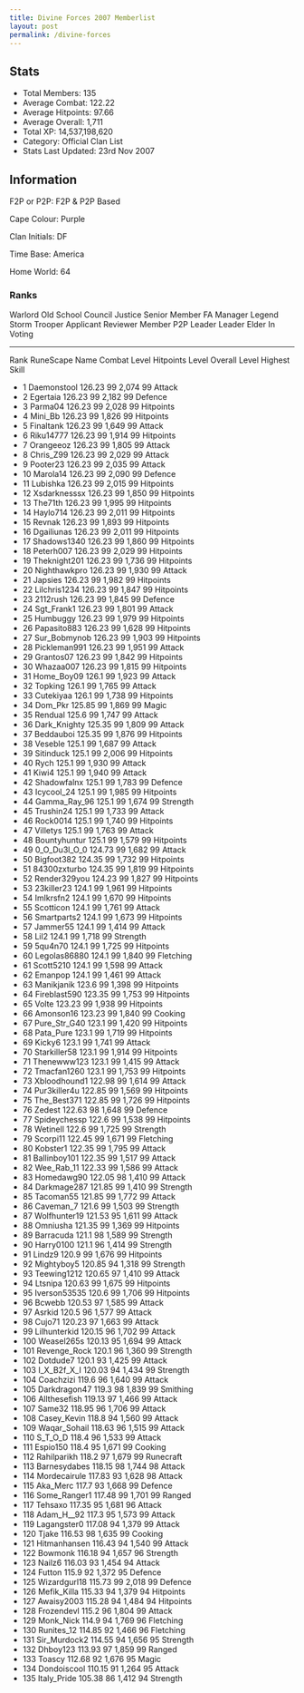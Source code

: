 ```yaml
---
title: Divine Forces 2007 Memberlist
layout: post
permalink: /divine-forces
---
```


## Stats

- Total Members: 135
- Average Combat: 122.22
- Average Hitpoints: 97.66
- Average Overall: 1,711
- Total XP: 14,537,198,620
- Category: Official Clan List
- Stats Last Updated: 23rd Nov 2007

	
## Information

F2P or P2P: F2P & P2P Based

Cape Colour: Purple

Clan Initials: DF
	
Time Base: America

Home World: 64

### Ranks
Warlord	Old School	Council	Justice
Senior Member	FA Manager	Legend	Storm Trooper
Applicant Reviewer	Member	P2P Leader	Leader
Elder	In Voting

---
Rank 	RuneScape Name 	Combat Level 	Hitpoints Level 	Overall Level 	Highest Skill
- 1 	Daemonstool 	126.23 	99 	2,074 	99 Attack	
- 2 	Egertaia 	126.23 	99 	2,182 	99 Defence	
- 3 	Parma04 	126.23 	99 	2,028 	99 Hitpoints	
- 4 	Mini_Bb 	126.23 	99 	1,826 	99 Hitpoints	
- 5 	Finaltank 	126.23 	99 	1,649 	99 Attack	
- 6 	Riku14777 	126.23 	99 	1,914 	99 Hitpoints	
- 7 	Orangeeoz 	126.23 	99 	1,805 	99 Attack	
- 8 	Chris_Z99 	126.23 	99 	2,029 	99 Attack	
- 9 	Pooter23 	126.23 	99 	2,035 	99 Attack	
- 10 	Marola14 	126.23 	99 	2,090 	99 Defence	
- 11 	Lubishka 	126.23 	99 	2,015 	99 Hitpoints	
- 12 	Xsdarknesssx 	126.23 	99 	1,850 	99 Hitpoints	
- 13 	The71th 	126.23 	99 	1,995 	99 Hitpoints	
- 14 	Haylo714 	126.23 	99 	2,011 	99 Hitpoints	
- 15 	Revnak 	126.23 	99 	1,893 	99 Hitpoints	
- 16 	Dgailiunas 	126.23 	99 	2,011 	99 Hitpoints	
- 17 	Shadows1340 	126.23 	99 	1,860 	99 Hitpoints	
- 18 	Peterh007 	126.23 	99 	2,029 	99 Hitpoints	
- 19 	Theknight201 	126.23 	99 	1,736 	99 Hitpoints	
- 20 	Nighthawkpro 	126.23 	99 	1,930 	99 Attack	
- 21 	Japsies 	126.23 	99 	1,982 	99 Hitpoints	
- 22 	Lilchris1234 	126.23 	99 	1,847 	99 Hitpoints	
- 23 	2112rush 	126.23 	99 	1,845 	99 Defence	
- 24 	Sgt_Frank1 	126.23 	99 	1,801 	99 Attack	
- 25 	Humbuggy 	126.23 	99 	1,979 	99 Hitpoints	
- 26 	Papasito883 	126.23 	99 	1,628 	99 Hitpoints	
- 27 	Sur_Bobmynob 	126.23 	99 	1,903 	99 Hitpoints	
- 28 	Pickleman991 	126.23 	99 	1,951 	99 Attack	
- 29 	Grantos07 	126.23 	99 	1,842 	99 Hitpoints	
- 30 	Whazaa007 	126.23 	99 	1,815 	99 Hitpoints	
- 31 	Home_Boy09 	126.1 	99 	1,923 	99 Attack	
- 32 	Topking 	126.1 	99 	1,765 	99 Attack	
- 33 	Cutekiyaa 	126.1 	99 	1,738 	99 Hitpoints	
- 34 	Dom_Pkr 	125.85 	99 	1,869 	99 Magic	
- 35 	Rendual 	125.6 	99 	1,747 	99 Attack	
- 36 	Dark_Knighty 	125.35 	99 	1,809 	99 Attack	
- 37 	Beddauboi 	125.35 	99 	1,876 	99 Hitpoints	
- 38 	Veseble 	125.1 	99 	1,687 	99 Attack	
- 39 	Sitinduck 	125.1 	99 	2,006 	99 Hitpoints	
- 40 	Rych 	125.1 	99 	1,930 	99 Attack	
- 41 	Kiwi4 	125.1 	99 	1,940 	99 Attack	
- 42 	Shadowfalnx 	125.1 	99 	1,783 	99 Defence	
- 43 	Icycool_24 	125.1 	99 	1,985 	99 Hitpoints	
- 44 	Gamma_Ray_96 	125.1 	99 	1,674 	99 Strength	
- 45 	Trushin24 	125.1 	99 	1,733 	99 Attack	
- 46 	Rock0014 	125.1 	99 	1,740 	99 Hitpoints	
- 47 	Villetys 	125.1 	99 	1,763 	99 Attack	
- 48 	Bountyhuntur 	125.1 	99 	1,579 	99 Hitpoints	
- 49 	0_O_Du3l_O_0 	124.73 	99 	1,682 	99 Attack	
- 50 	Bigfoot382 	124.35 	99 	1,732 	99 Hitpoints	
- 51 	84300zxturbo 	124.35 	99 	1,819 	99 Hitpoints	
- 52 	Render329you 	124.23 	99 	1,827 	99 Hitpoints	
- 53 	23killer23 	124.1 	99 	1,961 	99 Hitpoints	
- 54 	Imlkrsfn2 	124.1 	99 	1,670 	99 Hitpoints	
- 55 	Scotticon 	124.1 	99 	1,761 	99 Attack	
- 56 	Smartparts2 	124.1 	99 	1,673 	99 Hitpoints	
- 57 	Jammer55 	124.1 	99 	1,414 	99 Attack	
- 58 	Lil2 	124.1 	99 	1,718 	99 Strength	
- 59 	5qu4n70 	124.1 	99 	1,725 	99 Hitpoints	
- 60 	Legolas86880 	124.1 	99 	1,840 	99 Fletching	
- 61 	Scott5210 	124.1 	99 	1,598 	99 Attack	
- 62 	Emanpop 	124.1 	99 	1,461 	99 Attack	
- 63 	Manikjanik 	123.6 	99 	1,398 	99 Hitpoints	
- 64 	Fireblast590 	123.35 	99 	1,753 	99 Hitpoints	
- 65 	Volte 	123.23 	99 	1,938 	99 Hitpoints	
- 66 	Amonson16 	123.23 	99 	1,840 	99 Cooking	
- 67 	Pure_Str_G40 	123.1 	99 	1,420 	99 Hitpoints	
- 68 	Pata_Pure 	123.1 	99 	1,719 	99 Hitpoints	
- 69 	Kicky6 	123.1 	99 	1,741 	99 Attack	
- 70 	Starkiller58 	123.1 	99 	1,914 	99 Hitpoints	
- 71 	Thenewww123 	123.1 	99 	1,415 	99 Attack	
- 72 	Tmacfan1260 	123.1 	99 	1,753 	99 Hitpoints	
- 73 	Xbloodhound1 	122.98 	99 	1,614 	99 Attack	
- 74 	Pur3killer4u 	122.85 	99 	1,569 	99 Hitpoints	
- 75 	The_Best371 	122.85 	99 	1,726 	99 Hitpoints	
- 76 	Zedest 	122.63 	98 	1,648 	99 Defence	
- 77 	Spideychessp 	122.6 	99 	1,538 	99 Hitpoints	
- 78 	Wetinell 	122.6 	99 	1,725 	99 Strength	
- 79 	Scorpi11 	122.45 	99 	1,671 	99 Fletching	
- 80 	Kobster1 	122.35 	99 	1,795 	99 Attack	
- 81 	Ballinboy101 	122.35 	99 	1,517 	99 Attack	
- 82 	Wee_Rab_11 	122.33 	99 	1,586 	99 Attack	
- 83 	Homedawg90 	122.05 	98 	1,410 	99 Attack	
- 84 	Darkmage287 	121.85 	99 	1,410 	99 Strength	
- 85 	Tacoman55 	121.85 	99 	1,772 	99 Attack	
- 86 	Caveman_7 	121.6 	99 	1,503 	99 Strength	
- 87 	Wolfhunter19 	121.53 	95 	1,611 	99 Attack	
- 88 	Omniusha 	121.35 	99 	1,369 	99 Hitpoints	
- 89 	Barracuda 	121.1 	98 	1,589 	99 Strength	
- 90 	Harry0100 	121.1 	96 	1,414 	99 Strength	
- 91 	Lindz9 	120.9 	99 	1,676 	99 Hitpoints	
- 92 	Mightyboy5 	120.85 	94 	1,318 	99 Strength	
- 93 	Teewing1212 	120.65 	97 	1,410 	99 Attack	
- 94 	Ltsnipa 	120.63 	99 	1,675 	99 Hitpoints	
- 95 	Iverson53535 	120.6 	99 	1,706 	99 Hitpoints	
- 96 	Bcwebb 	120.53 	97 	1,585 	99 Attack	
- 97 	Asrkid 	120.5 	96 	1,577 	99 Attack	
- 98 	Cujo71 	120.23 	97 	1,663 	99 Attack	
- 99 	Lilhunterkid 	120.15 	96 	1,702 	99 Attack	
- 100 	Weasel265s 	120.13 	95 	1,694 	99 Attack	
- 101 	Revenge_Rock 	120.1 	96 	1,360 	99 Strength	
- 102 	Dotdude7 	120.1 	93 	1,425 	99 Attack	
- 103 	I_X_B2f_X_I 	120.03 	94 	1,434 	99 Strength	
- 104 	Coachzizi 	119.6 	96 	1,640 	99 Attack	
- 105 	Darkdragon47 	119.3 	98 	1,839 	99 Smithing	
- 106 	Allthesefish 	119.13 	97 	1,466 	99 Attack	
- 107 	Same32 	118.95 	96 	1,706 	99 Attack	
- 108 	Casey_Kevin 	118.8 	94 	1,560 	99 Attack	
- 109 	Waqar_Sohail 	118.63 	96 	1,515 	99 Attack	
- 110 	S_T_O_D 	118.4 	96 	1,533 	99 Attack	
- 111 	Espio150 	118.4 	95 	1,671 	99 Cooking	
- 112 	Rahilparikh 	118.2 	97 	1,679 	99 Runecraft	
- 113 	Barnesydabes 	118.15 	98 	1,744 	98 Attack	
- 114 	Mordecairule 	117.83 	93 	1,628 	98 Attack	
- 115 	Aka_Merc 	117.7 	93 	1,668 	99 Defence	
- 116 	Some_Ranger1 	117.48 	99 	1,701 	99 Ranged	
- 117 	Tehsaxo 	117.35 	95 	1,681 	96 Attack	
- 118 	Adam_H__92 	117.3 	95 	1,573 	99 Attack	
- 119 	Lagangster0 	117.08 	94 	1,379 	99 Attack	
- 120 	Tjake 	116.53 	98 	1,635 	99 Cooking	
- 121 	Hitmanhansen 	116.43 	94 	1,540 	99 Attack	
- 122 	Bowmonk 	116.18 	94 	1,657 	96 Strength	
- 123 	Nailz6 	116.03 	93 	1,454 	94 Attack	
- 124 	Futton 	115.9 	92 	1,372 	95 Defence	
- 125 	Wizardgurl18 	115.73 	99 	2,018 	99 Defence	
- 126 	Mefik_Killa 	115.33 	94 	1,379 	94 Hitpoints	
- 127 	Awaisy2003 	115.28 	94 	1,484 	94 Hitpoints	
- 128 	Frozendevl 	115.2 	96 	1,804 	99 Attack	
- 129 	Monk_Nick 	114.9 	94 	1,769 	96 Fletching	
- 130 	Runites_12 	114.85 	92 	1,466 	96 Fletching	
- 131 	Sir_Murdock2 	114.55 	94 	1,656 	95 Strength	
- 132 	Dhboy123 	113.93 	97 	1,859 	99 Ranged	
- 133 	Toascy 	112.68 	92 	1,676 	95 Magic	
- 134 	Dondoiscool 	110.15 	91 	1,264 	95 Attack	
- 135 	Italy_Pride 	105.38 	86 	1,412 	94 Strength
